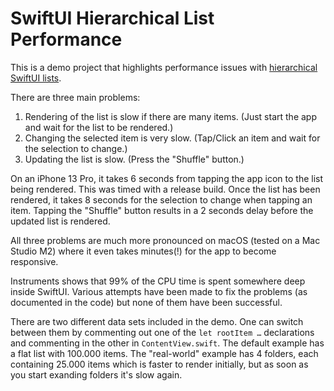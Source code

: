 # SwiftUI Hierarchical List Performance

This is a demo project that highlights performance issues with [hierarchical SwiftUI lists](https://developer.apple.com/documentation/swiftui/list#Creating-hierarchical-lists).

There are three main problems:

1. Rendering of the list is slow if there are many items. (Just start the app and wait for the list to be rendered.)
2. Changing the selected item is very slow. (Tap/Click an item and wait for the selection to change.)
3. Updating the list is slow. (Press the "Shuffle" button.)

On an iPhone 13 Pro, it takes 6 seconds from tapping the app icon to the list being rendered. This was timed with a release build.
Once the list has been rendered, it takes 8 seconds for the selection to change when tapping an item.
Tapping the "Shuffle" button results in a 2 seconds delay before the updated list is rendered.

All three problems are much more pronounced on macOS (tested on a Mac Studio M2) where it even takes minutes(!) for the app to become responsive.

Instruments shows that 99% of the CPU time is spent somewhere deep inside SwiftUI.
Various attempts have been made to fix the problems (as documented in the code) but none of them have been successful.

There are two different data sets included in the demo. One can switch between them by commenting out one of the `let rootItem …` declarations and commenting in the other in `ContentView.swift`.
The default example has a flat list with 100.000 items. The "real-world" example has 4 folders, each containing 25.000 items which is faster to render initially, but as soon as you start exanding folders it's slow again.
